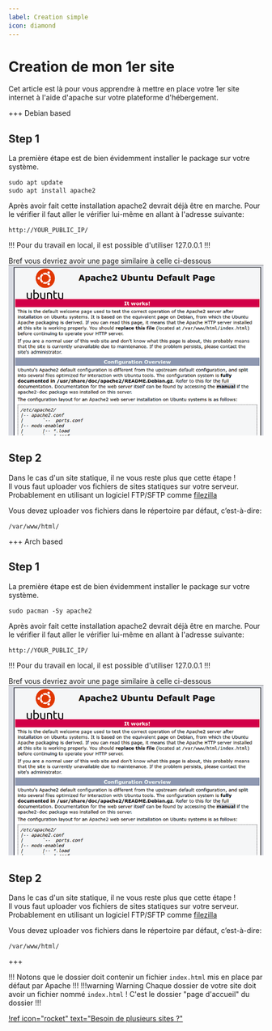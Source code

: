 ```yaml
---
label: Creation simple
icon: diamond
---
```

# Creation de mon 1er site
Cet article est là pour vous apprendre à mettre en place votre 1er site internet à l'aide d'apache sur votre plateforme d'hébergement.


+++ Debian based

## Step 1
La première étape est de bien évidemment installer le package sur votre système.
```
sudo apt update
sudo apt install apache2
```
Après avoir fait cette installation apache2 devrait déjà être en marche. Pour le vérifier il faut aller le vérifier lui-même en allant à l'adresse suivante: 
```
http://YOUR_PUBLIC_IP/
```
!!!
Pour du travail en local, il est possible d'utiliser 127.0.0.1
!!!

Bref vous devriez avoir une page similaire à celle ci-dessous
![](/assets/doc/apache2/create_ok.png)

## Step 2
Dans le cas d'un site statique, il ne vous reste plus que cette étape !<br>
Il vous faut uploader vos fichiers de sites statiques sur votre serveur. Probablement en utilisant un logiciel FTP/SFTP comme [filezilla](https://filezilla-project.org/)

Vous devez uploader vos fichiers dans le répertoire par défaut, c’est-à-dire: 
```
/var/www/html/
```
+++ Arch based
## Step 1
La première étape est de bien évidemment installer le package sur votre système.
```
sudo pacman -Sy apache2
```
Après avoir fait cette installation apache2 devrait déjà être en marche. Pour le vérifier il faut aller le vérifier lui-même en allant à l'adresse suivante: 
```
http://YOUR_PUBLIC_IP/
```
!!!
Pour du travail en local, il est possible d'utiliser 127.0.0.1
!!!

Bref vous devriez avoir une page similaire à celle ci-dessous
![](/assets/doc/apache2/create_ok.png)

## Step 2
Dans le cas d'un site statique, il ne vous reste plus que cette étape !<br>
Il vous faut uploader vos fichiers de sites statiques sur votre serveur. Probablement en utilisant un logiciel FTP/SFTP comme [filezilla](https://filezilla-project.org/)

Vous devez uploader vos fichiers dans le répertoire par défaut, c’est-à-dire: 
```
/var/www/html/
```

+++

!!!
Notons que le dossier doit contenir un fichier `index.html` mis en place par défaut par Apache
!!!
!!!warning Warning
Chaque dossier de votre site doit avoir un fichier nommé `index.html` ! C'est le dossier "page d'accueil" du dossier 
!!!


[!ref icon="rocket" text="Besoin de plusieurs sites ?"](./multi-site)
